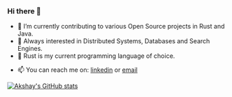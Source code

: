 <!--### Hi there 👋 -->

<!--
**akki1306/akki1306** is a ✨ _special_ ✨ repository because its `README.md` (this file) appears on your GitHub profile.

Here are some ideas to get you started:

- 🔭 I’m currently working on ...
- 🌱 I’m currently learning ...
- 👯 I’m looking to collaborate on ...
- 🤔 I’m looking for help with ...
- 💬 Ask me about ...
- 📫 How to reach me: ...
- 😄 Pronouns: ...
- ⚡ Fun fact: ...
-->

### Hi there 👋

<!--
**akki1306/akki1306** is a ✨ _special_ ✨ repository because its `README.md` (this file) appears on your GitHub profile.

Here are some ideas to get you started:
--> 

- 🔭 I’m currently contributing to various Open Source projects in Rust and Java.
- 🌱 Always interested in Distributed Systems, Databases and Search Engines. 
- 👯 Rust is my current programming language of choice.
<!-- 🤔 I’m looking for help with ...
- 💬 Ask me about ...-->
- 📫 You can reach me on: [linkedin](https://www.linkedin.com/in/akshay-kulkarni-329a9312/) or [email](mailto:kakki9642@gmail.com)

[![Akshay's GitHub stats](https://github-readme-stats.vercel.app/api?username=akki1306&show_icons=true&theme=dark)](https://github.com/anuraghazra/github-readme-stats)
